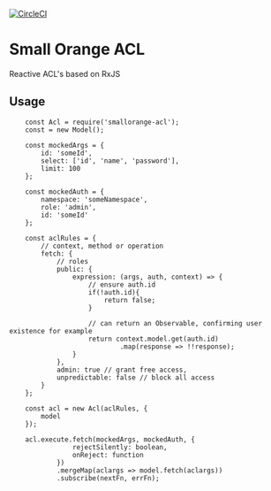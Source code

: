 [![CircleCI](https://circleci.com/gh/feliperohdee/smallorange-acl.svg?style=svg)](https://circleci.com/gh/feliperohdee/smallorange-acl)

# Small Orange ACL

Reactive ACL's based on RxJS

## Usage

		const Acl = require('smallorange-acl');
		const = new Model();

		const mockedArgs = {
			id: 'someId',
			select: ['id', 'name', 'password'],
			limit: 100
		};

		const mockedAuth = {
			namespace: 'someNamespace',
			role: 'admin',
			id: 'someId'
		};

		const aclRules = {
			// context, method or operation
			fetch: {
				// roles
				public: {
					expression: (args, auth, context) => {
						// ensure auth.id
						if(!auth.id){
							return false;	
						}
						
						// can return an Observable, confirming user existence for example
						return context.model.get(auth.id)
								.map(response => !!response);
					}
				},
				admin: true // grant free access,
				unpredictable: false // block all access
			}
		};

		const acl = new Acl(aclRules, {
			model
		});
		
		acl.execute.fetch(mockedArgs, mockedAuth, {
					rejectSilently: boolean,
					onReject: function
				})
				.mergeMap(aclargs => model.fetch(aclargs))
				.subscribe(nextFn, errFn);
